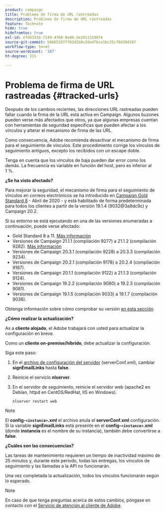 ```yaml
---
product: campaign
title: Problema de firma de URL rastreadas
description: Problema de firma de URL rastreadas
feature: Technote
hide: true
hidefromtoc: true
exl-id: e7d4331b-7149-4768-8e46-2e2911319074
source-git-commit: b666535f7f82d1b8c2da4fbce1bc25cf8d39d187
workflow-type: tm+mt
source-wordcount: '387'
ht-degree: 31%

---
```


# Problema de firma de URL rastreadas {#tracked-urls}



Después de los cambios recientes, las direcciones URL rastreadas pueden fallar cuando la firma de la URL está activa en Campaign. Algunos buzones pueden verse más afectados que otros, ya que algunas empresas cuentan con herramientas de seguridad específicas que pueden afectar a los vínculos y alterar el mecanismo de firma de las URL.

Como consecuencia, Adobe recomienda desactivar el mecanismo de firma para el seguimiento de vínculos. Este procedimiento corrige los vínculos de seguimiento antiguos, excepto los recibidos con un escape doble.

Tenga en cuenta que los vínculos de baja pueden dar error como los demás. La frecuencia es variable en función del host, pero es inferior al 1 %.

**¿Se ha visto afectado?**

Para mejorar la seguridad, el mecanismo de firma para el seguimiento de vínculos en correos electrónicos se ha introducido en [Campaign Gold Standard 8](../../rn/using/gold-standard.md#gs8) - Abril de 2020 - y está habilitado de forma predeterminada para todos los clientes a partir de la versión 19.1.4 (9032@3a9dc9c) y Campaign 20.2.

Si su entorno se está ejecutando en una de las versiones enumeradas a continuación, puede verse afectado:

* Gold Standard 8 a 11. [Más información](../../rn/using/gold-standard.md#gs-8)
* Versiones de Campaign 21.1.1 (compilación 9277) a 21.1.2 (compilación 9282). [Más información](../../rn/using/latest-release.md)
* Versiones de Campaign 20.3.1 (compilación 9228) a 20.3.3 (compilación 9234).
* Versiones de Campaign 20.2.1 (compilación 9178) a 20.2.4 (compilación 9187).
* Versiones de Campaign 20.1.1 (compilación 9122) a 21.1.3 (compilación 9124).
* Versiones de Campaign 19.2.2 (compilación 9080) a 19.2.3 (compilación 9081).
* Versiones de Campaign 19.1.5 (compilación 9033) a 19.1.7 (compilación 9036).


Obtenga información sobre cómo comprobar su versión [en esta sección](../../platform/using/launching-adobe-campaign.md#getting-your-campaign-version).

**¿Cómo realizar la actualización?**

As a **cliente alojado**, el Adobe trabajará con usted para actualizar la configuración en breve.

Como un **cliente on-premise/híbrido**, debe actualizar la configuración.

Siga este paso:

1. En el [archivo de configuración del servidor](../../installation/using/the-server-configuration-file.md) (serverConf.xml), cambiar **signEmailLinks** hasta **false**.
1. Reinicie el servicio **nlserver**.
1. En el servidor de seguimiento, reinicie el servidor web (apache2 en Debian, httpd en CentOS/RedHat, IIS en Windows).

   ```
   nlserver restart web
   ```

>[!NOTE]
>
>El **config-`<instance>`.xml** el archivo anula el **serverConf.xml** configuración. Si la variable **signEmailLinks** está presente en el  **config-`<instance>`.xml** (donde **instancia** es el nombre de su instancia), también debe convertirse a **false**.
>

**¿Cuáles son las consecuencias?**

Las tareas de mantenimiento requieren un tiempo de inactividad máximo de 25 minutos y, durante este periodo, todas las entregas, los vínculos de seguimiento y las llamadas a la API no funcionarán.

Una vez completada la actualización, todos los vínculos funcionarán según lo esperado.

>[!NOTE]
>
>En caso de que tenga preguntas acerca de estos cambios, póngase en contacto con el [Servicio de atención al cliente de Adobe](https://helpx.adobe.com/es/enterprise/admin-guide.html/enterprise/using/support-for-experience-cloud.ug.html).
>
